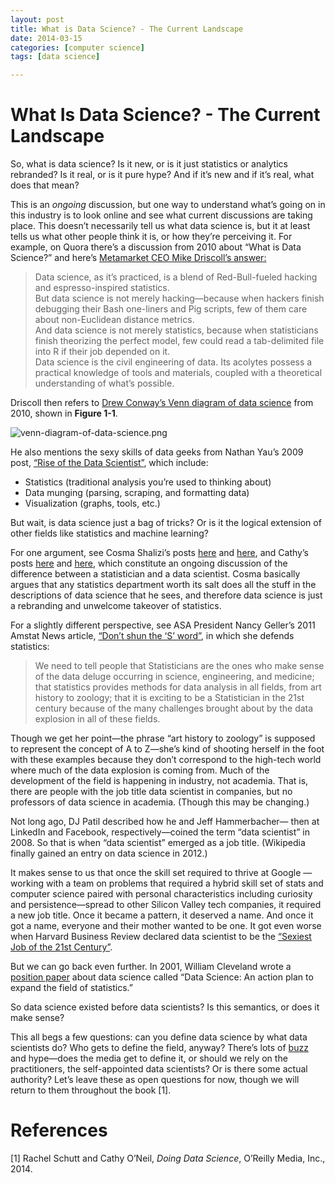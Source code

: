 ```yaml
---
layout: post
title: What is Data Science? - The Current Landscape
date: 2014-03-15
categories: [computer science]
tags: [data science]

---
```


# What Is Data Science? - The Current Landscape

So, what is data science? Is it new, or is it just statistics or analytics rebranded? Is it real, or is it pure hype? And if it’s new and if it’s real, what does that mean?
This is an *ongoing* discussion, but one way to understand what’s going on in this industry is to look online and see what current discussions are taking place. This doesn’t necessarily tell us what data science is, but it at least tells us what other people think it is, or how they’re perceiving it. For example, on Quora there’s a discussion from 2010 about “What is Data Science?” and here’s [Metamarket CEO Mike Driscoll’s answer:](http://www.quora.com/Data-Science/What-is-data-science)

> Data science, as it’s practiced, is a blend of Red-Bull-fueled hacking and espresso-inspired statistics.  
But data science is not merely hacking—because when hackers finish debugging their Bash one-liners and Pig scripts, few of them care about non-Euclidean distance metrics.  
And data science is not merely statistics, because when statisticians finish theorizing the perfect model, few could read a tab-delimited file into R if their job depended on it.  
Data science is the civil engineering of data. Its acolytes possess a practical knowledge of tools and materials, coupled with a theoretical understanding of what’s possible.Driscoll then refers to [Drew Conway’s Venn diagram of data science](http://drewconway.com/zia/?p=2378) from 2010, shown in **Figure 1-1**.![venn-diagram-of-data-science.png](http://sungsoo.github.com/images/venn-diagram-of-data-science.png)
He also mentions the sexy skills of data geeks from Nathan Yau’s 2009 post, [“Rise of the Data Scientist”](http://flowingdata.com/2009/06/04/rise-of-the-data-scientist/), which include:
* Statistics (traditional analysis you’re used to thinking about)  
* Data munging (parsing, scraping, and formatting data)
* Visualization (graphs, tools, etc.)

But wait, is data science just a bag of tricks? Or is it the logical extension of other fields like statistics and machine learning?
For one argument, see Cosma Shalizi’s posts [here](http://vserver1.cscs.lsa.umich.edu//~crshalizi/weblog/805.html) and [here](http://vserver1.cscs.lsa.umich.edu//~crshalizi/weblog/925.html), and Cathy’s posts [here](http://mathbabe.org/2011/09/25/why-and-how-to-hire-a-data-scientist-for-your-business/) and [here](http://www.nakedcapitalism.com/2012/07/cathy-oneil-data-science-the-problem-isnt-statisticians-its-too-many-poseurs.html), which constitute an ongoing discussion of the difference between a statistician and a data scientist. Cosma basically argues that any statistics department worth its salt does all the stuff in the descriptions of data science that he sees, and therefore data science is just a rebranding and unwelcome takeover of statistics.
For a slightly different perspective, see ASA President Nancy Geller’s 2011 Amstat News article, [“Don’t shun the ‘S’ word”](http://magazine.amstat.org/blog/2011/08/01/prescorneraug11/), in which she defends statistics:
> We need to tell people that Statisticians are the ones who make sense of the data deluge occurring in science, engineering, and medicine; that statistics provides methods for data analysis in all fields, from art history to zoology; that it is exciting to be a Statistician in the 21st century because of the many challenges brought about by the data explosion in all of these fields.
Though we get her point—the phrase “art history to zoology” is supposed to represent the concept of A to Z—she’s kind of shooting herself in the foot with these examples because they don’t correspond to the high-tech world where much of the data explosion is coming from. Much of the development of the field is happening in industry, not academia. That is, there are people with the job title data scientist in companies, but no professors of data science in academia. (Though this may be changing.)
Not long ago, DJ Patil described how he and Jeff Hammerbacher— then at LinkedIn and Facebook, respectively—coined the term “data scientist” in 2008. So that is when “data scientist” emerged as a job title. (Wikipedia finally gained an entry on data science in 2012.)
It makes sense to us that once the skill set required to thrive at Google —working with a team on problems that required a hybrid skill set of stats and computer science paired with personal characteristics including curiosity and persistence—spread to other Silicon Valley tech companies, it required a new job title. Once it became a pattern, it deserved a name. And once it got a name, everyone and their mother wanted to be one. It got even worse when Harvard Business Review declared data scientist to be the [“Sexiest Job of the 21st Century”](http://hbr.org/2012/10/data-scientist-the-sexiest-job-of-the-21st-century).
But we can go back even further. In 2001, William Cleveland wrote a [position paper](http://cm.bell-labs.com/cm/ms/departments/sia/doc/datascience.pdf) about data science called “Data Science: An action plan to expand the field of statistics.”
So data science existed before data scientists? Is this semantics, or does it make sense?
This all begs a few questions: can you define data science by what data scientists do? Who gets to define the field, anyway? There’s lots of [buzz](http://business.time.com/2012/07/31/big-data-knows-what-youre-doing-right-now/) and hype—does the media get to define it, or should we rely on the practitioners, the self-appointed data scientists? Or is there some actual authority? Let’s leave these as open questions for now, though we will return to them throughout the book [1]. 

# References
[1] Rachel Schutt and Cathy O’Neil, *Doing Data Science*, O’Reilly Media, Inc., 2014.
